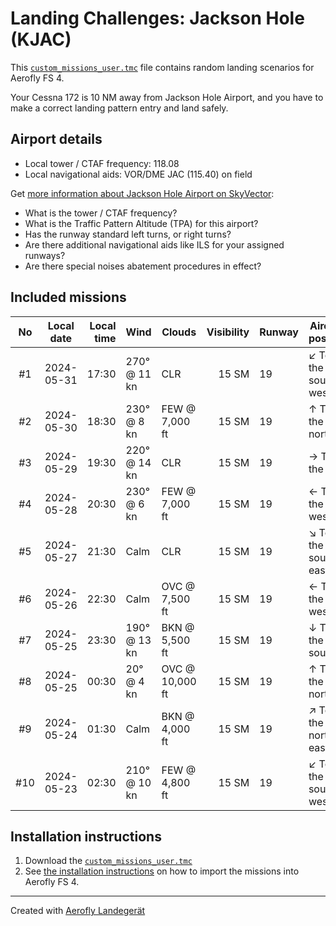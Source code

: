 # Landing Challenges: Jackson Hole  (KJAC)

This [`custom_missions_user.tmc`](./custom_missions_user.tmc) file contains random landing scenarios for Aerofly FS 4.

Your Cessna 172 is 10 NM away from Jackson Hole  Airport, and you have to make a correct landing pattern entry and land safely.

## Airport details

- Local tower / CTAF frequency: 118.08
- Local navigational aids: VOR/DME JAC (115.40) on field

Get [more information about Jackson Hole  Airport on SkyVector](https://skyvector.com/airport/KJAC):

- What is the tower / CTAF frequency?
- What is the Traffic Pattern Altitude (TPA) for this airport?
- Has the runway standard left turns, or right turns?
- Are there additional navigational aids like ILS for your assigned runways?
- Are there special noises abatement procedures in effect?

## Included missions

| No  | Local date | Local time | Wind         | Clouds          | Visibility | Runway   | Aircraft position   |
| :-: | ---------- | ---------: | ------------ | --------------- | ---------: | -------- | ------------------- |
| #1  | 2024-05-31 |      17:30 | 270° @ 11 kn | CLR             |      15 SM | 19       | ↙ To the south-west |
| #2  | 2024-05-30 |      18:30 | 230° @  8 kn | FEW @  7,000 ft |      15 SM | 19       | ↑ To the north      |
| #3  | 2024-05-29 |      19:30 | 220° @ 14 kn | CLR             |      15 SM | 19       | → To the east       |
| #4  | 2024-05-28 |      20:30 | 230° @  6 kn | FEW @  7,000 ft |      15 SM | 19       | ← To the west       |
| #5  | 2024-05-27 |      21:30 | Calm         | CLR             |      15 SM | 19       | ↘ To the south-east |
| #6  | 2024-05-26 |      22:30 | Calm         | OVC @  7,500 ft |      15 SM | 19       | ← To the west       |
| #7  | 2024-05-25 |      23:30 | 190° @ 13 kn | BKN @  5,500 ft |      15 SM | 19       | ↓ To the south      |
| #8  | 2024-05-25 |      00:30 |  20° @  4 kn | OVC @ 10,000 ft |      15 SM | 19       | ↑ To the north      |
| #9  | 2024-05-24 |      01:30 | Calm         | BKN @  4,000 ft |      15 SM | 19       | ↗ To the north-east |
| #10 | 2024-05-23 |      02:30 | 210° @ 10 kn | FEW @  4,800 ft |      15 SM | 19       | ↙ To the south-west |

## Installation instructions

1. Download the [`custom_missions_user.tmc`](./custom_missions_user.tmc)
2. See [the installation instructions](https://fboes.github.io/aerofly-missions/docs/generic-installation.html) on how to import the missions into Aerofly FS 4.

---

Created with [Aerofly Landegerät](https://github.com/fboes/aerofly-patterns)
